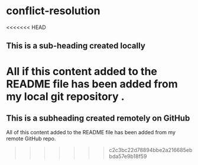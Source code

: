 # conflict-resolution

<<<<<<< HEAD
## This is a sub-heading created locally

All if this content added to the README file has been added from my local git repository . 
=======
## This is a subheading created remotely on GitHub

All of this content added to the README file has been added from my remote GitHub repo. 
>>>>>>> c2c3bc22d78894bbe2a216685ebbda57e9b18f59
